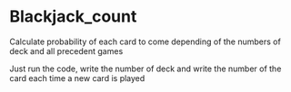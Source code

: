 # Blackjack_count
Calculate probability of each card to come depending of the numbers of deck and all precedent games


Just run the code, write the number of deck and write the number of the card each time a new card is played